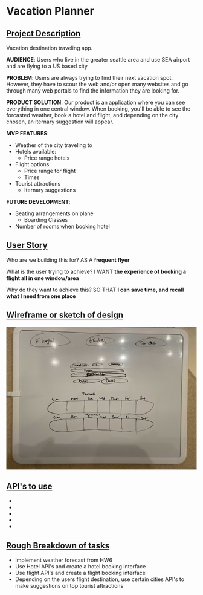 # Vacation Planner

## <u>Project Description</u>
Vacation destination traveling app.

**AUDIENCE**:
Users who live in the greater seattle area and use SEA airport and are flying to a US based city

**PROBLEM**:
Users are always trying to find their next vacation spot. However, they have to scour the web and/or open many websites and go through many web portals to find the information they are looking for.

**PRODUCT SOLUTION**:
Our product is an application where you can see everything in one central window. When booking, you'll be able to see the forcasted weather, book a hotel and flight, and depending on the city chosen, an iternary suggestion will appear.

**MVP FEATURES**:
* Weather of the city traveling to
* Hotels available:
    * Price range hotels
* Flight options:
    * Price range for flight
    * Times
* Tourist attractions
    * Iternary suggestions

**FUTURE DEVELOPMENT**:
* Seating arrangements on plane
    * Boarding Classes
* Number of rooms when booking hotel


## <u>User Story</u>
Who are we building this for?
AS A **frequent flyer**

What is the user trying to achieve?
I WANT **the experience of booking a flight all in one window/area**

Why do they want to achieve this?
SO THAT **I can save time, and recall what I need from one place**

## <u>Wireframe or sketch of design</u>
![MockUp_of_UserInterface](assets/images/Mockup.jpg)
## <u>API's to use</u>
* 
* 
* 
* 
* 

## <u>Rough Breakdown of tasks</u>
* Implement weather forecast from HW6
* Use Hotel API's and create a hotel booking interface
* Use flight API's and create a flight booking interface
* Depending on the users flight destination, use certain cities API's to make suggestions on top tourist attractions
